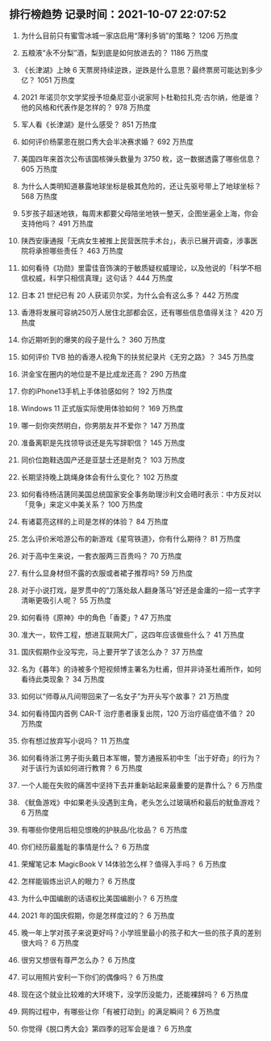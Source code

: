 
## 排行榜趋势 记录时间：2021-10-07 22:07:52
  
  1. 为什么目前只有蜜雪冰城一家店启用“薄利多销”的策略？ 1206 万热度
    
  2. 五粮液“永不分梨”酒，梨到底是如何放进去的？ 1186 万热度
    
  3. 《长津湖》上映 6 天票房持续逆跌，逆跌是什么意思？最终票房可能达到多少亿？ 1051 万热度
    
  4. 2021 年诺贝尔文学奖授予坦桑尼亚小说家阿卜杜勒拉扎克·古尔纳，他是谁？他的风格和代表作是怎样的？ 978 万热度
    
  5. 军人看《长津湖》是什么感受？ 851 万热度
    
  6. 如何评价杨蒙恩在脱口秀大会半决赛求婚？ 692 万热度
    
  7. 美国四年来首次公布该国核弹头数量为 3750 枚，这一数据透露了哪些信息？ 605 万热度
    
  8. 为什么人类明知道暴露地球坐标是极其危险的，还让先驱号带上了地球坐标？ 568 万热度
    
  9. 5岁孩子超迷地铁，每周末都要父母陪坐地铁一整天，企图坐遍全上海，你会支持他吗？ 491 万热度
    
  10. 陕西安康通报「无病女生被推上民营医院手术台」，表示已展开调查，涉事医院将承担哪些责任？ 463 万热度
    
  11. 如何看待《功勋》里雷佳音饰演的于敏质疑权威理论，以及他说的「科学不相信权威，科学只相信真理」这句话？ 444 万热度
    
  12. 日本 21 世纪已有 20 人获诺贝尔奖，为什么会有这么多？ 442 万热度
    
  13. 香港将发展可容纳250万人居住北部都会区，还有哪些信息值得关注？ 420 万热度
    
  14. 你近期听到的爆笑的段子是什么？ 360 万热度
    
  15. 如何评价 TVB 拍的香港人视角下的扶贫纪录片《无穷之路》？ 345 万热度
    
  16. 洪金宝在圈内的地位是不是比成龙还高？ 290 万热度
    
  17. 你的iPhone13手机上手体验感如何？ 192 万热度
    
  18. Windows 11 正式版实际使用体验如何？ 169 万热度
    
  19. 哪一刻你突然明白，你男朋友并不爱你？ 147 万热度
    
  20. 准备离职是先找领导谈还是先写辞职信？ 145 万热度
    
  21. 同价位跑鞋选国产还是亚瑟士还是耐克？ 103 万热度
    
  22. 长期坚持晚上跳绳身体会有什么变化？ 102 万热度
    
  23. 如何看待杨洁篪同美国总统国家安全事务助理沙利文会晤时表示：中方反对以「竞争」来定义中美关系？ 100 万热度
    
  24. 有诸葛亮这样的上司是怎样的体验？ 84 万热度
    
  25. 怎么评价米哈游公布的新游戏《星穹铁道》，你有什么期待？ 81 万热度
    
  26. 对于高中生来说，一套衣服两三百贵吗？ 70 万热度
    
  27. 有什么显身材但不露的衣服或者裙子推荐吗? 59 万热度
    
  28. 对于小说打戏，是罗贯中的“刀落处敌人翻身落马”好还是金庸的一招一式字字清晰更吸引人呢？ 55 万热度
    
  29. 如何看待《原神》中的角色「香菱」? 47 万热度
    
  30. 准大一，软件工程，想进互联网大厂，这四年应该做些什么？ 41 万热度
    
  31. 国庆假期作业没写完，马上要开学了该怎么办？ 37 万热度
    
  32. 名为《暮年》的诗被多个短视频博主署名为杜甫，但并非诗圣杜甫所作，如何看待此类现象？ 34 万热度
    
  33. 如何以“师尊从凡间带回来了一名女子”为开头写个故事？ 21 万热度
    
  34. 如何看待国内首例 CAR-T 治疗患者康复出院，120 万治疗癌症值不值？ 20 万热度
    
  35. 你有想过放弃写小说吗？ 11 万热度
    
  36. 如何看待浙江男子街头戴日本军帽，警方通报系初中生「出于好奇」的行为？对于该行为该如何进行教育？ 6 万热度
    
  37. 一个人能在失败的痛苦中坚持下去并重新站起来最重要的是靠什么？ 6 万热度
    
  38. 《鱿鱼游戏》中如果老头没遇到主角，老头怎么过玻璃桥和最后的鱿鱼游戏？ 6 万热度
    
  39. 有哪些你使用后相见恨晚的护肤品/化妆品？ 6 万热度
    
  40. 你们经历最羞耻的事情是什么？ 6 万热度
    
  41. 荣耀笔记本 MagicBook V 14体验怎么样？值得入手吗？ 6 万热度
    
  42. 怎样能锻炼出识人的眼力？ 6 万热度
    
  43. 为什么中国编剧的话语权比美国编剧小？ 6 万热度
    
  44. 2021 年的国庆假期，你是怎样度过的？ 6 万热度
    
  45. 晚一年上学对孩子来说更好吗？小学班里最小的孩子和大一些的孩子真的差别很大吗？ 6 万热度
    
  46. 很穷又想很有尊严怎么办？ 6 万热度
    
  47. 可以用照片安利一下你们的偶像吗？ 6 万热度
    
  48. 现在这个就业比较难的大环境下，没学历没能力，还能裸辞吗？ 6 万热度
    
  49. 网购过程中，有哪些让你「有被打动到」的满足瞬间？ 6 万热度
    
  50. 你觉得《脱口秀大会》第四季的冠军会是谁？ 6 万热度
    